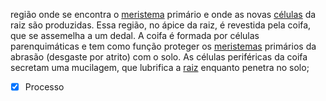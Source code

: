 região onde se encontra o [meristema](https://www.biologianet.com/botanica/meristemas.htm) primário e onde as novas [células](https://www.biologianet.com/biologia-celular/celula-vegetal.htm) da raiz são produzidas. Essa região, no ápice da raiz, é revestida pela coifa, que se assemelha a um dedal. A coifa é formada por células parenquimáticas e tem como função proteger os [meristemas](meristemas.md) primários da abrasão (desgaste por atrito) com o solo. As células periféricas da coifa secretam uma mucilagem, que lubrifica a [raiz](https://www.biologianet.com/botanica/raiz.htm) enquanto penetra no solo;

- [x] Processo